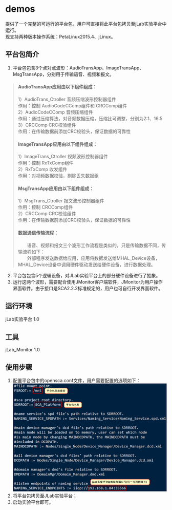 # demos
提供了一个完整的可运行的平台包，用户可直接将此平台包拷贝至jLab实验平台中运行。<br>
现支持两种版本操作系统：PetaLinux2015.4、jLinux。

## 平台包简介
1. 平台包包含3个点对点波形：AudioTransApp、ImageTransApp、MsgTransApp，分别用于传输语音、视频和报文。<br>


> #### AudioTransApp应用由以下组件组成：<br>
> 1）AudioTrans_Ctroller 音频压缩波形控制器组件<br>
作用：控制 AudioCodeCComp组件和 CRCComp组件<br>
2）AudioCodeCComp 音频压缩组件<br>
作用：通过压缩算法，对音频数据压缩，压缩比可调整，分别为2:1、16:5<br>
3）CRCComp CRC校验组件<br>
作用：在传输数据前添加CRC校验头，保证数据的可靠性<br>
> 
> #### ImageTransApp应用由以下组件组成：<br>
> 1）ImageTrans_Ctroller 视频波形控制器组件<br>
作用：控制 RxTxComp组件<br>
2）RxTxComp 收发组件<br>
作用：对视频数据校验，剔除丢失数据组<br>
>
> #### MsgTransApp应用由以下组件组成：<br>
> 1）MsgTrans_Ctroller 报文波形控制器组件<br>
作用：控制 CRCComp组件<br>
2）CRCComp CRC校验组件<br>
作用：在传输数据前添加CRC校验头，保证数据的可靠性<br>
>
> #### 数据通信传输流程：<br>
> &emsp;&emsp;语音、视频和报文三个波形工作流程是类似的，只是传输数据不同，传输流程如下：<br>
> &emsp;&emsp;外部程序发送数据给应用，应用将数据发送给MHAL_Device设备，MHAL_Device设备中调用硬件驱动发送给硬件设备，进行数据处理。<br>

2. 平台包包含5个逻辑设备，对JLab实验平台上的部分硬件设备进行了抽象。<br>
3. 运行这两个波形，需要配合使用JMonitor客户端软件，JMonitor为用户操作界面软件。由于接口是SCA2.2.2标准规定的，用户也可自行开发界面软件。<br>

## 运行环境
jLab实验平台 1.0<br>

## 工具
jLab_Monitor 1.0

## 使用步骤
1. 配置平台包中的opensca.conf文件，用户需要配置的选项如下：<br>
![load picture failed](https://github.com/JFounderSDR/demos/blob/master/opensca_conf.png)<br>
2. 将平台包拷贝至JLab实验平台；<br>
3. 启动实验平台即可。<br>
